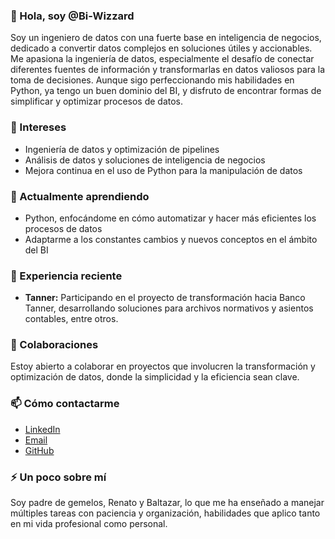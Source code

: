 ### 👋 Hola, soy @Bi-Wizzard

Soy un ingeniero de datos con una fuerte base en inteligencia de negocios, dedicado a convertir datos complejos en soluciones útiles y accionables.
Me apasiona la ingeniería de datos, especialmente el desafío de conectar diferentes fuentes de información y transformarlas en datos valiosos para la toma de decisiones. 
Aunque sigo perfeccionando mis habilidades en Python, ya tengo un buen dominio del BI, y disfruto de encontrar formas de simplificar y optimizar procesos de datos.

### 👀 Intereses
- Ingeniería de datos y optimización de pipelines
- Análisis de datos y soluciones de inteligencia de negocios
- Mejora continua en el uso de Python para la manipulación de datos

### 🌱 Actualmente aprendiendo
- Python, enfocándome en cómo automatizar y hacer más eficientes los procesos de datos
- Adaptarme a los constantes cambios y nuevos conceptos en el ámbito del BI

### 💼 Experiencia reciente
- **Tanner:** Participando en el proyecto de transformación hacia Banco Tanner, desarrollando soluciones para archivos normativos y asientos contables, entre otros.

### 💬 Colaboraciones
Estoy abierto a colaborar en proyectos que involucren la transformación y optimización de datos, donde la simplicidad y la eficiencia sean clave.

### 📫 Cómo contactarme
- [LinkedIn](https://www.linkedin.com/in/nicolasreyesgallardo/)
- [Email](mailto:nreyesgallardo@gmail.com)
- [GitHub](https://github.com/Bi-Wizzard)

### ⚡ Un poco sobre mí
Soy padre de gemelos, Renato y Baltazar, lo que me ha enseñado a manejar múltiples tareas con paciencia y organización, habilidades que aplico tanto en mi vida profesional como personal.
